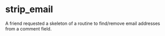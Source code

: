 # strip_email
A friend requested a skeleton of a routine to find/remove email addresses from a comment field.
